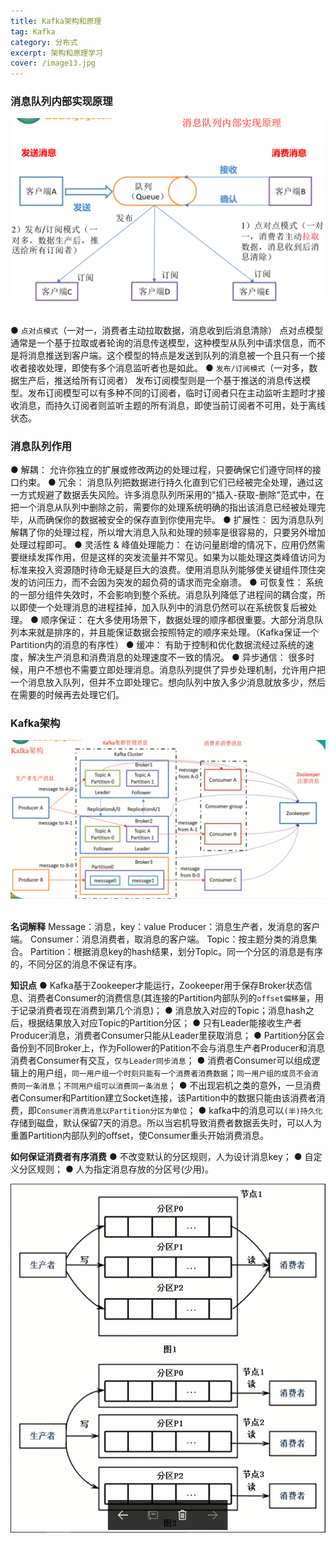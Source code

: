 ```yaml
---
title: Kafka架构和原理
tag: Kafka
category: 分布式
excerpt: 架构和原理学习
cover: /image13.jpg
---
```

### **消息队列内部实现原理**
<div style="text-align:center">
<img src="/kafka/image3.jpg">
</div>
<br/>

● `点对点模式`（一对一，消费者主动拉取数据，消息收到后消息清除）
点对点模型通常是一个基于拉取或者轮询的消息传送模型，这种模型从队列中请求信息，而不是将消息推送到客户端。这个模型的特点是发送到队列的消息被一个且只有一个接收者接收处理，即使有多个消息监听者也是如此。
● `发布/订阅模式`（一对多，数据生产后，推送给所有订阅者）
发布订阅模型则是一个基于推送的消息传送模型。发布订阅模型可以有多种不同的订阅者，临时订阅者只在主动监听主题时才接收消息，而持久订阅者则监听主题的所有消息，即使当前订阅者不可用，处于离线状态。

### **消息队列作用**
● 解耦：
允许你独立的扩展或修改两边的处理过程，只要确保它们遵守同样的接口约束。
● 冗余：
消息队列把数据进行持久化直到它们已经被完全处理，通过这一方式规避了数据丢失风险。许多消息队列所采用的"插入-获取-删除"范式中，在把一个消息从队列中删除之前，需要你的处理系统明确的指出该消息已经被处理完毕，从而确保你的数据被安全的保存直到你使用完毕。
● 扩展性：
因为消息队列解耦了你的处理过程，所以增大消息入队和处理的频率是很容易的，只要另外增加处理过程即可。
● 灵活性 & 峰值处理能力：
在访问量剧增的情况下，应用仍然需要继续发挥作用，但是这样的突发流量并不常见。如果为以能处理这类峰值访问为标准来投入资源随时待命无疑是巨大的浪费。使用消息队列能够使关键组件顶住突发的访问压力，而不会因为突发的超负荷的请求而完全崩溃。
● 可恢复性：
系统的一部分组件失效时，不会影响到整个系统。消息队列降低了进程间的耦合度，所以即使一个处理消息的进程挂掉，加入队列中的消息仍然可以在系统恢复后被处理。
● 顺序保证：
在大多使用场景下，数据处理的顺序都很重要。大部分消息队列本来就是排序的，并且能保证数据会按照特定的顺序来处理。（Kafka保证一个Partition内的消息的有序性）
● 缓冲：
有助于控制和优化数据流经过系统的速度，解决生产消息和消费消息的处理速度不一致的情况。
● 异步通信：
很多时候，用户不想也不需要立即处理消息。消息队列提供了异步处理机制，允许用户把一个消息放入队列，但并不立即处理它。想向队列中放入多少消息就放多少，然后在需要的时候再去处理它们。

### **Kafka架构**
<div style="text-align:center">
<img src="/kafka/image1.png">
</div>
<br/>

**名词解释**
Message：消息，key：value
Producer：消息生产者，发消息的客户端。
Consumer：消息消费者，取消息的客户端。
Topic：按主题分类的消息集合。
Partition：根据消息key的hash结果，划分Topic。同一个分区的消息是有序的，不同分区的消息不保证有序。

**知识点**
● Kafka基于Zookeeper才能运行，Zookeeper用于保存Broker状态信息、消费者Consumer的消费信息(其连接的Partition内部队列的`offset偏移量`，用于记录消费者现在消费到第几个消息)；
● 消息放入对应的Topic；消息hash之后，根据结果放入对应Topic的Partition分区；
● 只有Leader能接收生产者Producer消息，消费者Consumer只能从Leader里获取消息；
● Partition分区会备份到不同Broker上，作为Follower的Patition不会与消息生产者Producer和消息消费者Consumer有交互，`仅与Leader同步消息`；
● 消费者Consumer可以组成逻辑上的用户组，`同一用户组一个时刻只能有一个消费者消费数据`；`同一用户组的成员不会消费同一条消息`；`不同用户组可以消费同一条消息`；
● 不出现宕机之类的意外，一旦消费者Consumer和Partition建立Socket连接，该Partition中的数据只能由该消费者消费，即`Consumer消费消息以Partition分区为单位`；
● kafka中的消息可以`(半)持久化`存储到磁盘，默认保留7天的消息。所以当宕机导致消费者数据丢失时，可以人为重置Partition内部队列的offset，使Consumer重头开始消费消息。

**如何保证消费者有序消费**
● 不改变默认的分区规则，人为设计消息key；
● 自定义分区规则；
● 人为指定消息存放的分区号(少用)。

<div style="text-align:center">
<img src="/kafka/image2.png">
</div>
<br/>


